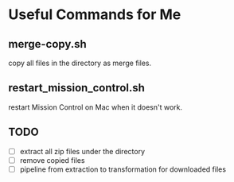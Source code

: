 # Useful Commands for Me

## merge-copy.sh

copy all files in the directory as merge files.

## restart_mission_control.sh

restart Mission Control on Mac when it doesn't work.

## TODO
- [ ] extract all zip files under the directory
- [ ] remove copied files
- [ ] pipeline from extraction to transformation for downloaded files

